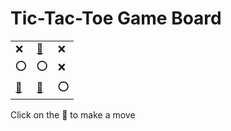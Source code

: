 # Tic-Tac-Toe Game Board
|   |   |   |
|---|---|---|
|❌ |[🔎](XOXOOXEXO.md) |❌ |
|⭕ |⭕ |❌ |
|[🔎](XXXOOXOEO.md) |[🔎](XXXOOXEOO.md) |⭕ |

Click on the 🔎 to make a move